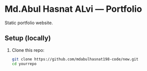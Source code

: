 # Md.Abul Hasnat ALvi — Portfolio

Static portfolio website.

## Setup (locally)
1. Clone this repo:
   ```bash
   git clone https://github.com/mdabulhasnat198-code/new.git
   cd yourrepo

